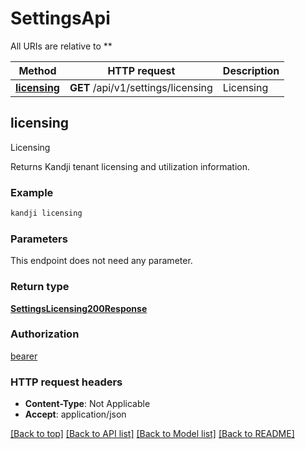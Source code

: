 # SettingsApi

All URIs are relative to **

Method | HTTP request | Description
------------- | ------------- | -------------
[**licensing**](SettingsApi.md#licensing) | **GET** /api/v1/settings/licensing | Licensing



## licensing

Licensing

Returns Kandji tenant licensing and utilization information.

### Example

```bash
kandji licensing
```

### Parameters

This endpoint does not need any parameter.

### Return type

[**SettingsLicensing200Response**](SettingsLicensing200Response.md)

### Authorization

[bearer](../README.md#bearer)

### HTTP request headers

- **Content-Type**: Not Applicable
- **Accept**: application/json

[[Back to top]](#) [[Back to API list]](../README.md#documentation-for-api-endpoints) [[Back to Model list]](../README.md#documentation-for-models) [[Back to README]](../README.md)

